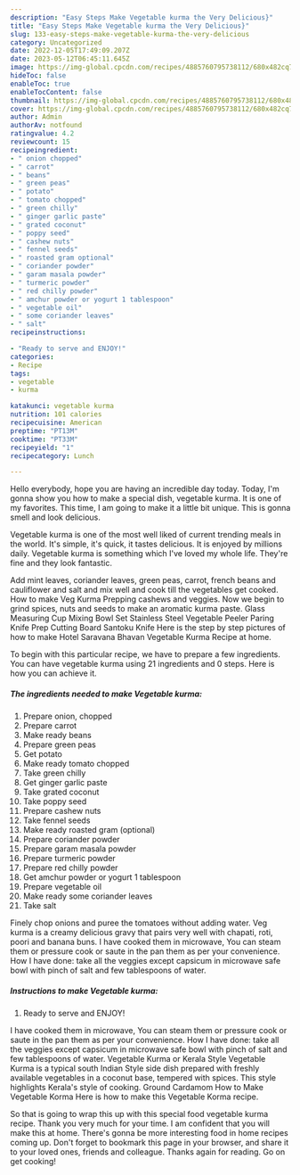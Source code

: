 ```yaml
---
description: "Easy Steps Make Vegetable kurma the Very Delicious}"
title: "Easy Steps Make Vegetable kurma the Very Delicious}"
slug: 133-easy-steps-make-vegetable-kurma-the-very-delicious
category: Uncategorized
date: 2022-12-05T17:49:09.207Z
date: 2023-05-12T06:45:11.645Z
image: https://img-global.cpcdn.com/recipes/4885760795738112/680x482cq70/vegetable-kurma-recipe-main-photo.jpg
hideToc: false
enableToc: true
enableTocContent: false
thumbnail: https://img-global.cpcdn.com/recipes/4885760795738112/680x482cq70/vegetable-kurma-recipe-main-photo.jpg
cover: https://img-global.cpcdn.com/recipes/4885760795738112/680x482cq70/vegetable-kurma-recipe-main-photo.jpg
author: Admin
authorAv: notfound
ratingvalue: 4.2
reviewcount: 15
recipeingredient:
- " onion chopped"
- " carrot"
- " beans"
- " green peas"
- " potato"
- " tomato chopped"
- " green chilly"
- " ginger garlic paste"
- " grated coconut"
- " poppy seed"
- " cashew nuts"
- " fennel seeds"
- " roasted gram optional"
- " coriander powder"
- " garam masala powder"
- " turmeric powder"
- " red chilly powder"
- " amchur powder or yogurt 1 tablespoon"
- " vegetable oil"
- " some coriander leaves"
- " salt"
recipeinstructions:

- "Ready to serve and ENJOY!"
categories:
- Recipe
tags:
- vegetable
- kurma

katakunci: vegetable kurma 
nutrition: 101 calories
recipecuisine: American
preptime: "PT13M"
cooktime: "PT33M"
recipeyield: "1"
recipecategory: Lunch

---
```



Hello everybody, hope you are having an incredible day today. Today, I'm gonna show you how to make a special dish, vegetable kurma. It is one of my favorites. This time, I am going to make it a little bit unique. This is gonna smell and look delicious.

Vegetable kurma is one of the most well liked of current trending meals in the world. It's simple, it's quick, it tastes delicious. It is enjoyed by millions daily. Vegetable kurma is something which I've loved my whole life. They're fine and they look fantastic.

Add mint leaves, coriander leaves, green peas, carrot, french beans and cauliflower and salt and mix well and cook till the vegetables get cooked. How to make Veg Kurma Prepping cashews and veggies. Now we begin to grind spices, nuts and seeds to make an aromatic kurma paste. Glass Measuring Cup Mixing Bowl Set Stainless Steel Vegetable Peeler Paring Knife Prep Cutting Board Santoku Knife Here is the step by step pictures of how to make Hotel Saravana Bhavan Vegetable Kurma Recipe at home.


To begin with this particular recipe, we have to prepare a few ingredients. You can have vegetable kurma using 21 ingredients and 0 steps. Here is how you can achieve it.

<!--inarticleads1-->

##### The ingredients needed to make Vegetable kurma:

1. Prepare  onion, chopped
1. Prepare  carrot
1. Make ready  beans
1. Prepare  green peas
1. Get  potato
1. Make ready  tomato chopped
1. Take  green chilly
1. Get  ginger garlic paste
1. Take  grated coconut
1. Take  poppy seed
1. Prepare  cashew nuts
1. Take  fennel seeds
1. Make ready  roasted gram (optional)
1. Prepare  coriander powder
1. Prepare  garam masala powder
1. Prepare  turmeric powder
1. Prepare  red chilly powder
1. Get  amchur powder or yogurt 1 tablespoon
1. Prepare  vegetable oil
1. Make ready  some coriander leaves
1. Take  salt


Finely chop onions and puree the tomatoes without adding water. Veg kurma is a creamy delicious gravy that pairs very well with chapati, roti, poori and banana buns. I have cooked them in microwave, You can steam them or pressure cook or saute in the pan them as per your convenience. How I have done: take all the veggies except capsicum in microwave safe bowl with pinch of salt and few tablespoons of water. 

<!--inarticleads2-->

##### Instructions to make Vegetable kurma:


1. Ready to serve and ENJOY!

I have cooked them in microwave, You can steam them or pressure cook or saute in the pan them as per your convenience. How I have done: take all the veggies except capsicum in microwave safe bowl with pinch of salt and few tablespoons of water. Vegetable Kurma or Kerala Style Vegetable Kurma is a typical south Indian Style side dish prepared with freshly available vegetables in a coconut base, tempered with spices. This style highlights Kerala&#39;s style of cooking. Ground Cardamom How to Make Vegetable Korma Here is how to make this Vegetable Korma recipe. 

So that is going to wrap this up with this special food vegetable kurma recipe. Thank you very much for your time. I am confident that you will make this at home. There's gonna be more interesting food in home recipes coming up. Don't forget to bookmark this page in your browser, and share it to your loved ones, friends and colleague. Thanks again for reading. Go on get cooking!
